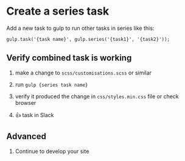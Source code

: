 # Create a series task

Add a new task to gulp to run other tasks in series like this:

`gulp.task('{task name}', gulp.series('{task1}', '{task2}'));`

## Verify combined task is working

1) make a change to `scss/customisations.scss` or similar

1) run `gulp {series task name}`

1) verify it produced the change in `css/styles.min.css` file or check browser

1) :+1: task in Slack

## Advanced

1) Continue to develop your site